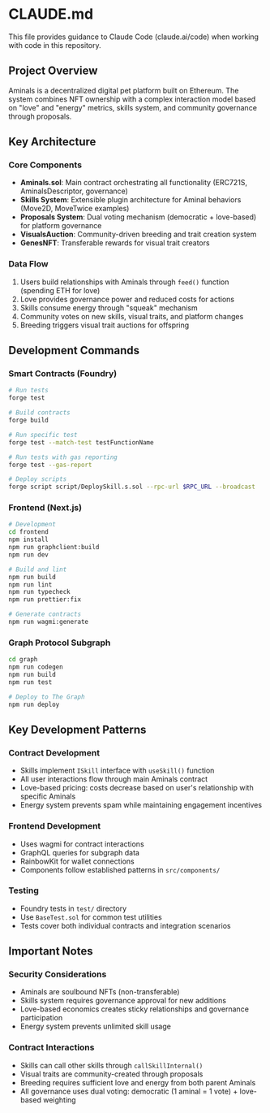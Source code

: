 # CLAUDE.md

This file provides guidance to Claude Code (claude.ai/code) when working with code in this repository.

## Project Overview

Aminals is a decentralized digital pet platform built on Ethereum. The system combines NFT ownership with a complex interaction model based on "love" and "energy" metrics, skills system, and community governance through proposals.

## Key Architecture

### Core Components
- **Aminals.sol**: Main contract orchestrating all functionality (ERC721S, AminalsDescriptor, governance)
- **Skills System**: Extensible plugin architecture for Aminal behaviors (Move2D, MoveTwice examples)
- **Proposals System**: Dual voting mechanism (democratic + love-based) for platform governance
- **VisualsAuction**: Community-driven breeding and trait creation system
- **GenesNFT**: Transferable rewards for visual trait creators

### Data Flow
1. Users build relationships with Aminals through `feed()` function (spending ETH for love)
2. Love provides governance power and reduced costs for actions
3. Skills consume energy through "squeak" mechanism
4. Community votes on new skills, visual traits, and platform changes
5. Breeding triggers visual trait auctions for offspring

## Development Commands

### Smart Contracts (Foundry)
```bash
# Run tests
forge test

# Build contracts
forge build

# Run specific test
forge test --match-test testFunctionName

# Run tests with gas reporting
forge test --gas-report

# Deploy scripts
forge script script/DeploySkill.s.sol --rpc-url $RPC_URL --broadcast
```

### Frontend (Next.js)
```bash
# Development
cd frontend
npm install
npm run graphclient:build
npm run dev

# Build and lint
npm run build
npm run lint
npm run typecheck
npm run prettier:fix

# Generate contracts
npm run wagmi:generate
```

### Graph Protocol Subgraph
```bash
cd graph
npm run codegen
npm run build
npm run test

# Deploy to The Graph
npm run deploy
```

## Key Development Patterns

### Contract Development
- Skills implement `ISkill` interface with `useSkill()` function
- All user interactions flow through main Aminals contract
- Love-based pricing: costs decrease based on user's relationship with specific Aminals
- Energy system prevents spam while maintaining engagement incentives

### Frontend Development
- Uses wagmi for contract interactions
- GraphQL queries for subgraph data
- RainbowKit for wallet connections
- Components follow established patterns in `src/components/`

### Testing
- Foundry tests in `test/` directory
- Use `BaseTest.sol` for common test utilities
- Tests cover both individual contracts and integration scenarios

## Important Notes

### Security Considerations
- Aminals are soulbound NFTs (non-transferable)
- Skills system requires governance approval for new additions
- Love-based economics creates sticky relationships and governance participation
- Energy system prevents unlimited skill usage

### Contract Interactions
- Skills can call other skills through `callSkillInternal()`
- Visual traits are community-created through proposals
- Breeding requires sufficient love and energy from both parent Aminals
- All governance uses dual voting: democratic (1 aminal = 1 vote) + love-based weighting